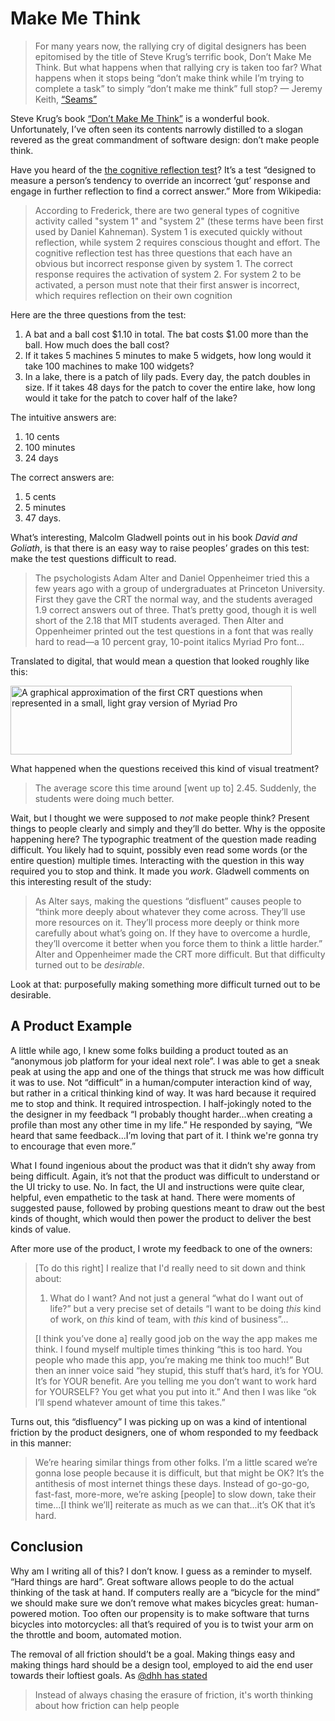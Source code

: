 # Make Me Think

> For many years now, the rallying cry of digital designers has been epitomised by the title of Steve Krug’s terrific book, Don’t Make Me Think. But what happens when that rallying cry is taken too far? What happens when it stops being “don’t make think while I’m trying to complete a task” to simply “don’t make me think” full stop? — Jeremy Keith, [“Seams”](https://adactio.com/journal/6786) 

Steve Krug’s book [“Don’t Make Me Think”](https://en.wikipedia.org/wiki/Don%27t_Make_Me_Think) is a wonderful book. Unfortunately, I’ve often seen its contents narrowly distilled to a slogan revered as the great commandment of software design: don’t make people think. 

Have you heard of the [the cognitive reflection test](https://en.wikipedia.org/wiki/Cognitive_reflection_test)? It’s a test “designed to measure a person’s tendency to override an incorrect ‘gut’ response and engage in further reflection to find a correct answer.” More from Wikipedia:

> According to Frederick, there are two general types of cognitive activity called "system 1" and "system 2" (these terms have been first used by Daniel Kahneman). System 1 is executed quickly without reflection, while system 2 requires conscious thought and effort. The cognitive reflection test has three questions that each have an obvious but incorrect response given by system 1. The correct response requires the activation of system 2. For system 2 to be activated, a person must note that their first answer is incorrect, which requires reflection on their own cognition

Here are the three questions from the test:

1. A bat and a ball cost $1.10 in total. The bat costs $1.00 more than the ball. How much does the ball cost?
2. If it takes 5 machines 5 minutes to make 5 widgets, how long would it take 100 machines to make 100 widgets?
3. In a lake, there is a patch of lily pads. Every day, the patch doubles in size. If it takes 48 days for the patch to cover the entire lake, how long would it take for the patch to cover half of the lake?

The intuitive answers are: 

1. 10 cents
2. 100 minutes
3. 24 days

The correct answers are: 

1. 5 cents
2. 5 minutes
3. 47 days.

What’s interesting, Malcolm Gladwell points out in his book _David and Goliath_, is that there is an easy way to raise peoples’ grades on this test: make the test questions difficult to read.

> The psychologists Adam Alter and Daniel Oppenheimer tried this a few years ago with a group of undergraduates at Princeton University. First they gave the CRT the normal way, and the students averaged 1.9 correct answers out of three. That’s pretty good, though it is well short of the 2.18 that MIT students averaged. Then Alter and Oppenheimer printed out the test questions in a font that was really hard to read—a 10 percent gray, 10-point italics Myriad Pro font...

Translated to digital, that would mean a question that looked roughly like this:

<img src="https://cdn.jim-nielsen.com/blog/2019/make-me-think-test-questions.png" alt="A graphical approximation of the first CRT questions when represented in a small, light gray version of Myriad Pro" width="450" height="110" />

What happened when the questions received this kind of visual treatment?

> The average score this time around [went up to] 2.45. Suddenly, the students were doing much better.

Wait, but I thought we were supposed to _not_ make people think? Present things to people clearly and simply and they’ll do better. Why is the opposite happening here? The typographic treatment of the question made reading difficult. You likely had to squint, possibly even read some words (or the entire question) multiple times. Interacting with the question in this way required you to stop and think. It made you _work_. Gladwell comments on this interesting result of the study:

> As Alter says, making the questions “disfluent” causes people to “think more deeply about whatever they come across. They’ll use more resources on it. They’ll process more deeply or think more carefully about what’s going on. If they have to overcome a hurdle, they’ll overcome it better when you force them to think a little harder.” Alter and Oppenheimer made the CRT more difficult. But that difficulty turned out to be _desirable_.

Look at that: purposefully making something more difficult turned out to be desirable.

## A Product Example

A little while ago, I knew some folks building a product touted as an “anonymous job platform for your ideal next role”. I was able to get a sneak peak at using the app and one of the things that struck me was how difficult it was to use. Not “difficult” in a human/computer interaction kind of way, but rather in a critical thinking kind of way. It was hard because it required me to stop and think. It required introspection. I half-jokingly noted to the the designer in my feedback “I probably thought harder...when creating a profile than most any other time in my life.” He responded by saying, “We heard that same feedback...I’m loving that part of it. I think we're gonna try to encourage that even more.”

What I found ingenious about the product was that it didn’t shy away from being difficult. Again, it’s not that the product was difficult to understand or the UI tricky to use. No. In fact, the UI and instructions were quite clear, helpful, even  empathetic to the task at hand. There were moments of suggested pause, followed by probing questions meant to draw out the best kinds of thought, which would then power the product to deliver the best kinds of value. 

After more use of the product, I wrote my feedback to one of the owners:

> [To do this right] I realize that I'd really need to sit down and think about:
>
> 1. What do I want? And not just a general “what do I want out of life?” but a very precise set of details “I want to be doing *this* kind of work, on *this* kind of team, with *this* kind of business”...
> 
> [I think you’ve done a] really good job on the way the app makes me think. I found myself multiple times thinking “this is too hard. You people who made this app, you’re making me think too much!” But then an inner voice said “hey stupid, this stuff that’s hard, it’s for YOU. It’s for YOUR benefit. Are you telling me you don’t want to work hard for YOURSELF? You get what you put into it.” And then I was like “ok I’ll spend whatever amount of time this takes.”

Turns out, this “disfluency” I was picking up on was a kind of intentional friction by the product designers, one of whom responded to my feedback in this manner: 

> We’re hearing similar things from other folks. I’m a little scared we’re gonna lose people because it is difficult, but that might be OK? It’s the antithesis of most internet things these days. Instead of go-go-go, fast-fast, more-more, we’re asking [people] to slow down, take their time...[I think we’ll] reiterate as much as we can that...it’s OK that it’s hard.

## Conclusion

Why am I writing all of this? I don’t know. I guess as a reminder to myself. “Hard things are hard”. Great software allows people to do the actual thinking of the task at hand. If computers really are a “bicycle for the mind” we should make sure we don’t remove what makes bicycles great: human-powered motion. Too often our propensity is to make software that turns bicycles into motorcycles: all that’s required of you is to twist your arm on the throttle and boom, automated motion.

The removal of all friction should’t be a goal. Making things easy and making things hard should be a design tool, employed to aid the end user towards their loftiest goals. As [@dhh has stated](https://twitter.com/dhh/status/1250090346010140675?s=20)

> Instead of always chasing the erasure of friction, it's worth thinking about how friction can help people
